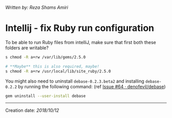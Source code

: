 _Written by: Reza Shams Amiri_
# Intellij - fix Ruby run configuration

To be able to run Ruby files from intelliJ, make sure that first both these folders are writable?

``` sh
s chmod -R a+rw /var/lib/gems/2.5.0 

# **Maybe** this is also required, maybe!
s chmod -R a+rw /usr/local/lib/site_ruby/2.5.0 
```

You might also need to uninstall `debase-0.2.3.beta2` and installing `debase-0.2.2` by running the following command: (ref [Issue #64 · denofevil/debase][IIDNFI6DDG])
``` sh
gem uninstall --user-install debase
```

* * *
Creation date: _2018/10/12_

[IIDNFI6DDG]: https://github.com/denofevil/debase/issues/64#issuecomment-421379092
